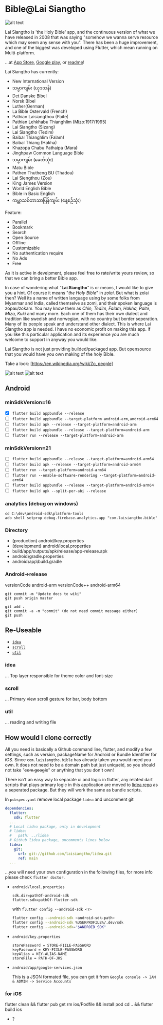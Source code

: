 # Bible@Lai Siangtho

![alt text][logo]

Lai Siangtho is 'the Holy Bible' app, and the continuous version of what we have released in 2008 that was saying "somehow we wanna serve resource which may seem any sense with you". There has been a huge improvement, and one of the biggest was developed using Flutter, which mean running on Multi-platform.

...at [App Store][appstore],
[Google play][playStore],
or [readme][Home]!

Lai Siangtho has currently:

- New International Version
- သမ္မာကျမ်း (ယုဒသန်)
- Det Danske Bibel
- Norsk Bibel
- Luther(German)
- La Bible Ostervald (French)
- Pathian Laisiangthou (Paite)
- Pathian Lehkhabu Thianghlim (Mizo:1917/1995)
- Lai Siangtho (Sizang)
- Lai Siangtho (Tedim)
- Baibal Thianghlim (Falam)
- Baibal Thiang (Hakha)
- Khazopa Chabu Pathaipa (Mara)
- Jinghpaw Common Language Bible
- သမ္မာကျမ်း (ခေတ်သုံး)
- Matu Bible
- Pathen Thutheng BU (Thadou)
- Lai Siengthou (Zou)
- King James Version
- World English Bible
- Bible in Basic English
- ကမ္ဘာသစ်ဘာသာပြန်ကျမ်း (နေ့စဉ်သုံး)

Feature:

- Parallel
- Bookmark
- Search
- Open Source
- Offline
- Customizable
- No authentication require
- No Ads
- Free

As it is active in develpment, please feel free to rate/write yours review, so that we can bring a better Bible app.

In case of wondering what "**Lai Siangtho**" is or means, I would like to give you a hint. Of course it means "_the Holy Bible_" in _zolai_. But what is zolai then? Well its a name of written language using by some folks from Myanmar and India, called themselve as zomi, and their spoken language is zopau/zokam. You may know them as _Chin, Tedim, Falam, Hakha, Paite, Mizo, Kuki_ and many more. Each one of them has their own dialect and tradition like swedish and norwegian, with no country but border seperation. Many of its people speak and understand other dialect. This is where Lai Siangtho app is needed. I have no economic profit on making this app. If you like this particular application and its experience you are much welcome to support in anyway you would like.

Lai Siangtho is not just providing builded/packaged app. But opensource that you would have you own making of the holy Bible.

Take a look: [https://en.wikipedia.org/wiki/Zo_people]

![alt text][license]
![alt text][flutterversion]

## Android

### minSdkVersion=16

- [x] `flutter build appbundle --release`
- [ ] `flutter build appbundle --target-platform android-arm,android-arm64`
- [ ] `flutter build apk --release --target-platform=android-arm`
- [ ] `flutter build appbundle --release --target-platform=android-arm`
- [ ] `flutter run --release --target-platform=android-arm`

### minSdkVersion=21

- [ ] `flutter build appbundle --release --target-platform=android-arm64`
- [ ] `flutter build apk --release --target-platform=android-arm64`
- [ ] `flutter run --target-platform=android-arm64`
- [ ] `flutter run --enable-software-rendering --target-platform=android-arm64`
- [ ] `flutter build appbundle --release --target-platform=android-arm64`
- [ ] `flutter build apk --split-per-abi --release`

### analytics (debug on windows)

```Shell
cd C:\dev\android-sdk\platform-tools
adb shell setprop debug.firebase.analytics.app "com.laisiangtho.bible"
```

### Directory

- (production) android/key.properties
- (development) android/local.properties
- build/app/outputs/apk/release/app-release.apk
- android\gradle.properties
- android\app\build.gradle

### Android->release

  versionCode android-arm
  versionCode++ android-arm64

```Shell
git commit -m "Update docs to wiki"
git push origin master

git add .
git commit -a -m "commit" (do not need commit message either)
git push
```

## Re-Useable

- [`idea`](#idea)
- [`scroll`](#scroll)
- [`util`](#util)

### idea

... Top layer responsible for theme color and font-size

### scroll

... Primary view scroll gesture for bar, body bottom

### util

... reading and writing file

## How would I clone correctly

All you need is basically a Github command line, flutter, and modify a few settings, such as version, packageName for Android or Bundle Identifier for iOS. Since `com.laisiangtho.bible` has already taken you would need you own. It does not need to be a domain path but just uniqueid, so you should not take "~~com.google~~" or anything that you don't own!

There isn't an easy way to separate ui and logic in flutter, any related dart scripts that plays primary logic in this application are moved to [lidea repo][lidea] as a seperated package. But they will work the same as bundle scripts.

In `pubspec.yaml` remove local package `lidea` and uncomment git

```yaml
dependencies:
  flutter:
    sdk: flutter
  ...
  # Local lidea package, only in development
  # lidea:
  #   path: ../lidea
  # Github lidea package, uncomments lines below
  lidea:
    git:
      url: git://github.com/laisiangtho/lidea.git
      ref: main
  ...
```

...you will need your own configuration in the following files, for more info please check `flutter doctor`.

- `android/local.properties`

  ```Shell
  sdk.dir=pathOf-android-sdk
  flutter.sdk=pathOf-flutter-sdk
  ```

  with `flutter config --android-sdk <?>`

  ```sh
  flutter config --android-sdk <android-sdk-path>
  flutter config --android-sdk %USERPROFILE%/.dev/sdk
  flutter config --android-sdk="$ANDROID_SDK"
  ```

- `android/key.properties`

  ```Shell
  storePassword = STORE-FIILE-PASSWORD
  keyPassword = KEY-FIILE-PASSWORD
  keyAlias = KEY-ALIAS-NAME
  storeFile = PATH-OF-JKS
  ```

- `android/app/google-services.json`

  This is a JSON formated file, you can get it from `Google console -> IAM & ADMIN -> Service Accounts`

### for iOS

flutter clean && flutter pub get
rm ios/Podfile && install pod
cd .. && flutter build ios

- ?

[playStore]: https://play.google.com/store/apps/details?id=com.laisiangtho.bible
[playStore Join]: https://play.google.com/apps/testing/com.laisiangtho.bible/join
[appstore]: https://apps.apple.com/au/app/lai-siangtho/id600127635
[Home]: https://github.com/laisiangtho/development
[lidea]: https://github.com/laisiangtho/lidea

[logo]: https://raw.githubusercontent.com/laisiangtho/development/master/bible.png "Lai Siangtho"
[license]: https://img.shields.io/badge/License-MIT-yellow.svg "License"
[flutterversion]: https://img.shields.io/badge/flutter-%3E%3D%202.0.0-green.svg "Flutter version"
